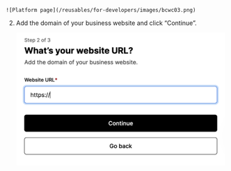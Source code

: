     ![Platform page](/reusables/for-developers/images/bcwc03.png)

2. Add the domain of your business website and click “Continue”.

   ![Website URL page](/reusables/for-developers/images/bcwc04.png)
